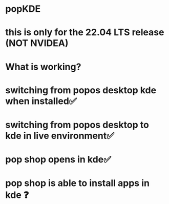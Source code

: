 # popKDE
# this is only for the 22.04 LTS release (NOT NVIDEA)
# What is working?

# switching from popos desktop kde when installed✅
# switching from popos desktop to kde in live environment✅
# pop shop opens in kde✅
# pop shop is able to install apps in kde ❓
